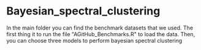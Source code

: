 # Bayesian_spectral_clustering

In the main folder you can find the benchmark datasets that we used. The first thing it to run the file "AGitHub_Benchmarks.R" to load the data.
Then, you can choose three models to perform bayesian spectral clustering

